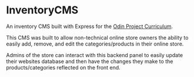 # InventoryCMS
An inventory CMS built with Express for the <a href='https://www.theodinproject.com/paths/full-stack-javascript/courses/nodejs/lessons/inventory-application'>Odin Project Curriculum</a>.

This CMS was built to allow non-technical online store owners the ability to easily add, remove, and edit the categories/products in their online store.

Admins of the store can interact with this backend panel to easily update their websites database and then have the changes they make to the products/categories reflected on the front end.
